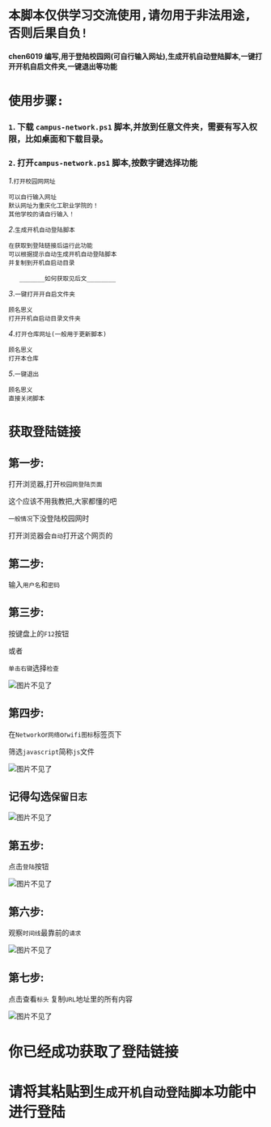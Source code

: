 # `本脚本仅供学习交流使用,请勿用于非法用途,否则后果自负!`

#### chen6019 编写,用于登陆校园网(可自行输入网址),生成开机自动登陆脚本,一键打开开机自启文件夹,一键退出等功能

# **`使用步骤:`**

### `1`. 下载   `campus-network.ps1`    脚本,并放到任意文件夹，需要有写入权限，比如桌面和下载目录。

### `2`. 打开`campus-network.ps1` 脚本,按数字键选择功能

_1_.`打开校园网网址`

    可以自行输入网址
    默认网址为重庆化工职业学院的！
    其他学校的请自行输入！

_2_.`生成开机自动登陆脚本`

    在获取到登陆链接后运行此功能
    可以根据提示自动生成开机自动登陆脚本
    并复制到开机自启动目录
    
       _______如何获取见后文________

_3_.`一键打开开自启文件夹`

    顾名思义
    打开开机自启动目录文件夹

_4_.`打开仓库网址(一般用于更新脚本)`

    顾名思义
    打开本仓库

_5_.`一键退出`

    顾名思义
    直接关闭脚本

# **`获取登陆链接`**

## 第一步:

打开浏览器,打开`校园网登陆页面`

这个应该不用我教把,大家都懂的吧

`一般情况`下没登陆校园网时

打开浏览器会`自动`打开这个网页的

## 第二步:

输入`用户名`和`密码`

## 第三步:

按键盘上的`F12`按钮

或者

`单击右键`选择`检查`

![图片不见了](img/jc.png)

## 第四步:

在`Network`or`网络`or`wifi图标`标签页下

筛选`javascript`简称`js`文件

![图片不见了](img/wl.png)

## 记得勾选`保留日志`

![图片不见了](img/blrz.png)

## 第五步:

点击`登陆`按钮

![图片不见了](img/dl.png)

## 第六步:

观察`时间线`最靠前的`请求`

![图片不见了](img/sjx.png)

## 第七步:

点击查看`标头`
复制`URL`地址里的所有内容

![图片不见了](img/url.png)

# 你已经成功获取了登陆链接

# 请将其粘贴到`生成开机自动登陆脚本`功能中进行登陆

